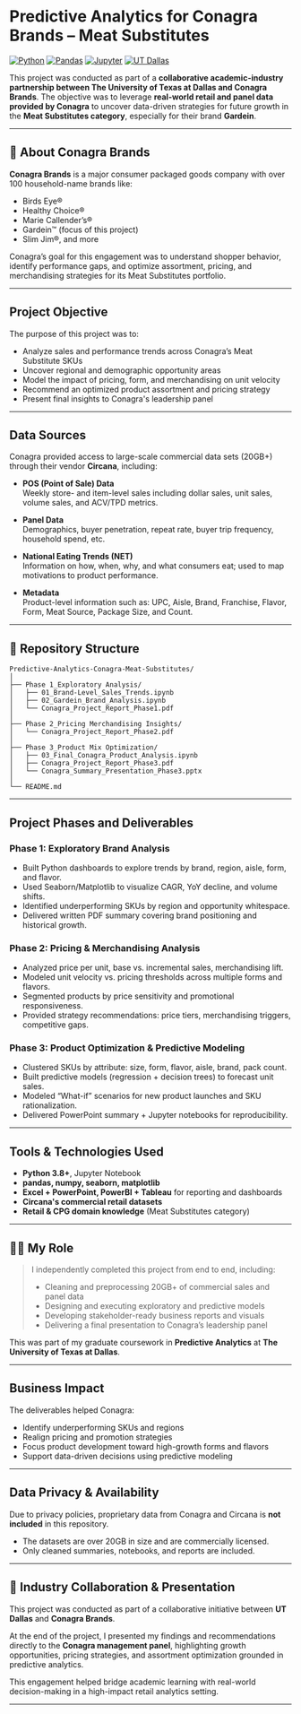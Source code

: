 # Predictive Analytics for Conagra Brands – Meat Substitutes

[![Python](https://img.shields.io/badge/Python-Data--Science-blue?logo=python)](https://www.python.org/)
[![Pandas](https://img.shields.io/badge/Pandas-Data--Wrangling-yellow?logo=pandas)](https://pandas.pydata.org/)
[![Jupyter](https://img.shields.io/badge/Jupyter-Notebook-orange?logo=jupyter)](https://jupyter.org/)
[![UT Dallas](https://img.shields.io/badge/UTD-Project-green?logo=academia)](https://www.utdallas.edu/)

This project was conducted as part of a **collaborative academic-industry partnership between The University of Texas at Dallas and Conagra Brands**. The objective was to leverage **real-world retail and panel data provided by Conagra** to uncover data-driven strategies for future growth in the **Meat Substitutes category**, especially for their brand **Gardein**.

---

## 🏢 About Conagra Brands

**Conagra Brands** is a major consumer packaged goods company with over 100 household-name brands like:
- Birds Eye®
- Healthy Choice®
- Marie Callender’s®
- Gardein™ (focus of this project)
- Slim Jim®, and more

Conagra’s goal for this engagement was to understand shopper behavior, identify performance gaps, and optimize assortment, pricing, and merchandising strategies for its Meat Substitutes portfolio.

---

## Project Objective

The purpose of this project was to:
- Analyze sales and performance trends across Conagra’s Meat Substitute SKUs
- Uncover regional and demographic opportunity areas
- Model the impact of pricing, form, and merchandising on unit velocity
- Recommend an optimized product assortment and pricing strategy
- Present final insights to Conagra's leadership panel

---

## Data Sources

Conagra provided access to large-scale commercial data sets (20GB+) through their vendor **Circana**, including:

- **POS (Point of Sale) Data**  
  Weekly store- and item-level sales including dollar sales, unit sales, volume sales, and ACV/TPD metrics.

- **Panel Data**  
  Demographics, buyer penetration, repeat rate, buyer trip frequency, household spend, etc.

- **National Eating Trends (NET)**  
  Information on how, when, why, and what consumers eat; used to map motivations to product performance.

- **Metadata**  
  Product-level information such as: UPC, Aisle, Brand, Franchise, Flavor, Form, Meat Source, Package Size, and Count.

---

## 📁 Repository Structure

```
Predictive-Analytics-Conagra-Meat-Substitutes/
│
├── Phase 1_Exploratory Analysis/
│   ├── 01_Brand-Level_Sales_Trends.ipynb
│   ├── 02_Gardein_Brand_Analysis.ipynb
│   └── Conagra_Project_Report_Phase1.pdf
│
├── Phase 2_Pricing Merchandising Insights/
│   └── Conagra_Project_Report_Phase2.pdf
│
├── Phase 3_Product Mix Optimization/
│   ├── 03_Final_Conagra_Product_Analysis.ipynb
│   ├── Conagra_Project_Report_Phase3.pdf
│   └── Conagra_Summary_Presentation_Phase3.pptx
│
└── README.md
```

---

## Project Phases and Deliverables

### Phase 1: Exploratory Brand Analysis
- Built Python dashboards to explore trends by brand, region, aisle, form, and flavor.
- Used Seaborn/Matplotlib to visualize CAGR, YoY decline, and volume shifts.
- Identified underperforming SKUs by region and opportunity whitespace.
- Delivered written PDF summary covering brand positioning and historical growth.

### Phase 2: Pricing & Merchandising Analysis
- Analyzed price per unit, base vs. incremental sales, merchandising lift.
- Modeled unit velocity vs. pricing thresholds across multiple forms and flavors.
- Segmented products by price sensitivity and promotional responsiveness.
- Provided strategy recommendations: price tiers, merchandising triggers, competitive gaps.

### Phase 3: Product Optimization & Predictive Modeling
- Clustered SKUs by attribute: size, form, flavor, aisle, brand, pack count.
- Built predictive models (regression + decision trees) to forecast unit sales.
- Modeled “What-if” scenarios for new product launches and SKU rationalization.
- Delivered PowerPoint summary + Jupyter notebooks for reproducibility.

---

## Tools & Technologies Used

- **Python 3.8+**, Jupyter Notebook
- **pandas, numpy, seaborn, matplotlib**
- **Excel + PowerPoint, PowerBI + Tableau** for reporting and dashboards
- **Circana's commercial retail datasets**
- **Retail & CPG domain knowledge** (Meat Substitutes category)

---

## 👨‍💻 My Role

> I independently completed this project from end to end, including:
> - Cleaning and preprocessing 20GB+ of commercial sales and panel data  
> - Designing and executing exploratory and predictive models  
> - Developing stakeholder-ready business reports and visuals  
> - Delivering a final presentation to Conagra’s leadership panel

This was part of my graduate coursework in **Predictive Analytics** at **The University of Texas at Dallas**.

---

## Business Impact

The deliverables helped Conagra:
- Identify underperforming SKUs and regions
- Realign pricing and promotion strategies
- Focus product development toward high-growth forms and flavors
- Support data-driven decisions using predictive modeling

---

## Data Privacy & Availability

Due to privacy policies, proprietary data from Conagra and Circana is **not included** in this repository.

- The datasets are over 20GB in size and are commercially licensed.
- Only cleaned summaries, notebooks, and reports are included.

---

## 🤝 Industry Collaboration & Presentation

This project was conducted as part of a collaborative initiative between **UT Dallas** and **Conagra Brands**.

At the end of the project, I presented my findings and recommendations directly to the **Conagra management panel**, highlighting growth opportunities, pricing strategies, and assortment optimization grounded in predictive analytics.

This engagement helped bridge academic learning with real-world decision-making in a high-impact retail analytics setting.

---

